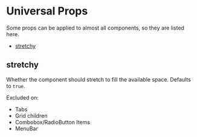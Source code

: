 # Universal Props

Some props can be applied to almost all components, so they are listed here.

- [stretchy](#stretchy)

## stretchy

Whether the component should stretch to fill the available space. Defaults to `true`.

Excluded on:

- Tabs
- Grid children
- Combobox/RadioButton Items
- MenuBar
